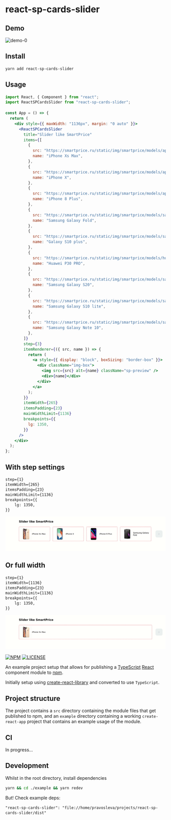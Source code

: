 # react-sp-cards-slider

## Demo

![demo-0](./_demo/demo-0.gif?raw=true)

## Install

```bash
yarn add react-sp-cards-slider
```

## Usage

```jsx
import React, { Component } from "react";
import ReactSPCardsSlider from "react-sp-cards-slider";

const App = () => {
  return (
    <div style={{ maxWidth: "1136px", margin: "0 auto" }}>
      <ReactSPCardsSlider
        title="Slider like SmartPrice"
        items={[
          {
            src: "https://smartprice.ru/static/img/smartprice/models/apple/iphone-xs-max/_.jpg",
            name: "iPhone Xs Max",
          },
          {
            src: "https://smartprice.ru/static/img/smartprice/models/apple/iphone-x/_.jpg",
            name: "iPhone X",
          },
          {
            src: "https://smartprice.ru/static/img/smartprice/models/apple/iphone-8-plus/_.jpg",
            name: "iPhone 8 Plus",
          },
          {
            src: "https://smartprice.ru/static/img/smartprice/models/samsung/galaxy-fold/_.jpg",
            name: "Samsung Galaxy Fold",
          },
          {
            src: "https://smartprice.ru/static/img/smartprice/models/samsung/galaxy-s10-plus/_.jpg",
            name: "Galaxy S10 plus",
          },
          {
            src: "https://smartprice.ru/static/img/smartprice/models/huawei/p30-pro/_.jpg",
            name: "Huawei P30 PRO",
          },
          {
            src: "https://smartprice.ru/static/img/smartprice/models/samsung/galaxy-s20/_.jpg",
            name: "Samsung Galaxy S20",
          },
          {
            src: "https://smartprice.ru/static/img/smartprice/models/samsung/galaxy-s10-lite/_.jpg",
            name: "Samsung Galaxy S10 lite",
          },
          {
            src: "https://smartprice.ru/static/img/smartprice/models/samsung/galaxy-note-10/_.jpg",
            name: "Samsung Galaxy Note 10",
          },
        ]}
        step={3}
        itemRenderer={({ src, name }) => {
          return (
            <a style={{ display: "block", boxSizing: "border-box" }}>
              <div className="img-box">
                <img src={src} alt={name} className="sp-preview" />
                <div>{name}</div>
              </div>
            </a>
          );
        }}
        itemWidth={265}
        itemsPadding={23}
        mainWidthLimit={1136}
        breakpoints={{
          lg: 1350,
        }}
      />
    </div>
  );
};
```

## With step settings

```
step={1}
itemWidth={265}
itemsPadding={23}
mainWidthLimit={1136}
breakpoints={{
    lg: 1350,
}}
```

![demo-2](./_demo/demo-2.gif?raw=true)

## Or full width

```
step={1}
itemWidth={1136}
itemsPadding={23}
mainWidthLimit={1136}
breakpoints={{
    lg: 1350,
}}
```

![demo-4](./_demo/demo-4.gif?raw=true)

[![NPM](https://img.shields.io/npm/v/example-typescript-react-component-library.svg)](https://www.npmjs.com/package/example-typescript-react-component-library) [![LICENSE](https://img.shields.io/npm/l/example-typescript-react-component-library.svg?color=green)](https://www.npmjs.com/package/example-typescript-react-component-library)

<!--
[![coverage report](https://github.com/pravosleva/example-typescript-react-component-library/badges/master/coverage.svg)](https://github.com/pravosleva/example-typescript-react-component-library/commits/master) -->

An example project setup that allows for publishing a [TypeScript](https://github.com/Microsoft/TypeScript) [React](https://github.com/facebook/react) component module to [npm](https://www.npmjs.com/package/example-typescript-react-component-library).

Initially setup using [create-react-library](https://github.com/transitive-bullshit/create-react-library) and converted to use `TypeScript`.

## Project structure

The project contains a `src` directory containing the module files that get published to npm, and an `example` directory containing a working `create-react-app` project that contains an example usage of the module.

## CI

In progress...

## Development

Whilst in the root directory, install dependencies

```sh
yarn && cd ./example && yarn redev
```

But! Check example deps:

```
"react-sp-cards-slider": "file://home/pravosleva/projects/react-sp-cards-slider/dist"
```
